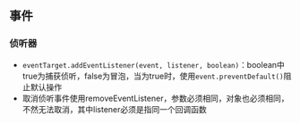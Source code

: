 ## 事件
### 侦听器
- `eventTarget.addEventListener(event, listener, boolean)`：boolean中true为捕获侦听，false为冒泡，当为true时，使用`event.preventDefault()`阻止默认操作
- 取消侦听事件使用removeEventListener，参数必须相同，对象也必须相同，不然无法取消，其中listener必须是指同一个回调函数
